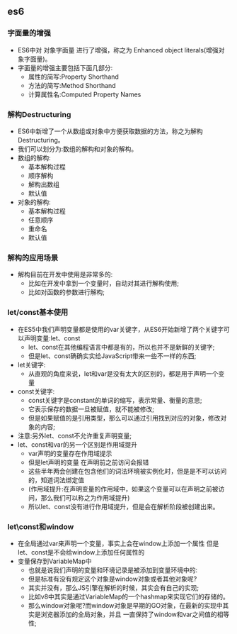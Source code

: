 ## es6
### 字面量的增强
+ ES6中对 对象字面量 进行了增强，称之为 Enhanced object literals(增强对象字面量)。
+ 字面量的增强主要包括下面几部分:
    - 属性的简写:Property Shorthand
    - 方法的简写:Method Shorthand
    - 计算属性名:Computed Property Names
### 解构Destructuring
+ ES6中新增了一个从数组或对象中方便获取数据的方法，称之为解构Destructuring。
+ 我们可以划分为:数组的解构和对象的解构。
+ 数组的解构:
    - 基本解构过程 
    - 顺序解构
    - 解构出数组
    - 默认值
+ 对象的解构:
    - 基本解构过程 
    - 任意顺序
    - 重命名
    - 默认值
### 解构的应用场景
+ 解构目前在开发中使用是非常多的:
    -  比如在开发中拿到一个变量时，自动对其进行解构使用;
    -  比如对函数的参数进行解构;
### let/const基本使用
+ 在ES5中我们声明变量都是使用的var关键字，从ES6开始新增了两个关键字可以声明变量:let、const
    - let、const在其他编程语言中都是有的，所以也并不是新鲜的关键字;
    -  但是let、const确确实实给JavaScript带来一些不一样的东西;
+ let关键字:
    - 从直观的角度来说，let和var是没有太大的区别的，都是用于声明一个变量
+ const关键字:
    - const关键字是constant的单词的缩写，表示常量、衡量的意思;
    - 它表示保存的数据一旦被赋值，就不能被修改;
    - 但是如果赋值的是引用类型，那么可以通过引用找到对应的对象，修改对象的内容;
+ 注意:另外let、const不允许重复声明变量;
+ let、const和var的另一个区别是作用域提升
    - var声明的变量存在作用域提示
    - 但是let声明的变量 在声明前之前访问会报错
    - 这些半年两会创建在包含他们的词法环境被实例化时，但是是不可以访问的，知道词法绑定值
    - (作用域提升:在声明变量的作用域中，如果这个变量可以在声明之前被访问，那么我们可以称之为作用域提升)
    - 所以let、const没有进行作用域提升，但是会在解析阶段被创建出来。
### let\const和window
+ 在全局通过var来声明一个变量，事实上会在window上添加一个属性 但是let、const是不会给window上添加任何属性的
+ 变量保存到VariableMap中
    - 也就是说我们声明的变量和环境记录是被添加到变量环境中的:
    - 但是标准有没有规定这个对象是window对象或者其他对象呢?
    - 其实并没有，那么JS引擎在解析的时候，其实会有自己的实现;
    - 比如v8中其实是通过VariableMap的一个hashmap来实现它们的存储的。
    - 那么window对象呢?而window对象是早期的GO对象，在最新的实现中其实是浏览器添加的全局对象，并且 一直保持了window和var之间值的相等性;